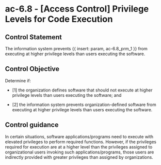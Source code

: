 # ac-6.8 - \[Access Control\] Privilege Levels for Code Execution

## Control Statement

The information system prevents {{ insert: param, ac-6.8_prm_1 }} from executing at higher privilege levels than users executing the software.

## Control Objective

Determine if:

- \[1\] the organization defines software that should not execute at higher privilege levels than users executing the software; and

- \[2\] the information system prevents organization-defined software from executing at higher privilege levels than users executing the software.

## Control guidance

In certain situations, software applications/programs need to execute with elevated privileges to perform required functions. However, if the privileges required for execution are at a higher level than the privileges assigned to organizational users invoking such applications/programs, those users are indirectly provided with greater privileges than assigned by organizations.
